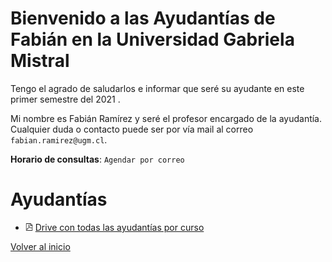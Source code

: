 [//]: <> (Gabriela Mistral)
# Bienvenido a las Ayudantías de Fabián en la Universidad Gabriela Mistral

Tengo el agrado de saludarlos e informar que seré su ayudante en este primer semestre del 2021 .

Mi nombre es Fabián Ramírez y seré el profesor encargado de la ayudantía. Cualquier duda o contacto puede ser por vía mail al correo `fabian.ramirez@ugm.cl`.

**Horario de consultas**: `Agendar por correo`

# Ayudantías

* <img src="pdf_logo.svg" alt="drawing" width="12"/> [Drive con todas las ayudantías por curso](https://drive.google.com/open?id=1UqgCSkEcpvTfru3B6iOU9aneG7Gzv806&authuser=fabian.ramirez%40sansano.usm.cl&usp=drive_fs)

[Volver al inicio](https://fabimath.github.io/Fabimath/)


